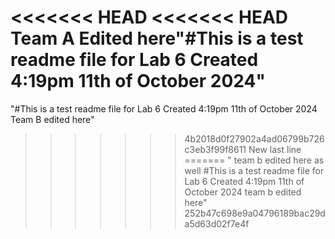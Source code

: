 <<<<<<< HEAD
<<<<<<< HEAD
Team A Edited here"#This is a test readme file for Lab 6 Created 4:19pm 11th of October 2024" 
=======
"#This is a test readme file for Lab 6 Created 4:19pm 11th of October 2024 Team B edited here" 
>>>>>>> 4b2018d0f27902a4ad06799b726c3eb3f99f8611
New last line
=======
" team b edited here as well #This is a test readme file for Lab 6 Created 4:19pm 11th of October 2024 team b edited here" 
>>>>>>> 252b47c698e9a04796189bac29da5d63d02f7e4f
